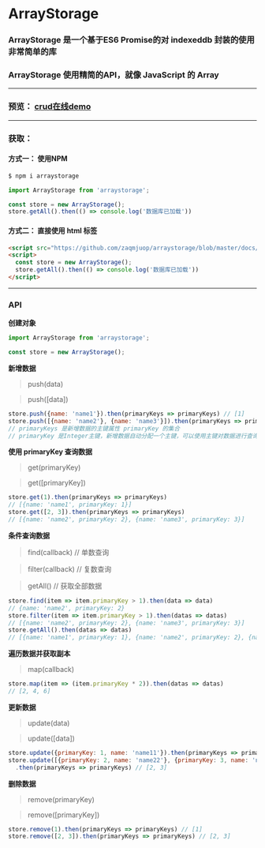 # ArrayStorage
### ArrayStorage 是一个基于ES6 Promise的对 indexeddb 封装的使用非常简单的库
### ArrayStorage 使用精简的API，就像 JavaScript 的 Array 
***
### 预览： [crud在线demo](https://zaqmjuop.github.io/arraystorage/) 
***
### 获取：
#### 方式一： 使用NPM
```bash
$ npm i arraystorage
```
```JavaScript
import ArrayStorage from 'arraystorage';

const store = new ArrayStorage();
store.getAll().then(() => console.log('数据库已加载'))
```
#### 方式二： 直接使用 html 标签
```html
<script src="https://github.com/zaqmjuop/arraystorage/blob/master/docs/arraystorage.js"></script>
<script>
  const store = new ArrayStorage();
  store.getAll().then(() => console.log('数据库已加载'))
</script>
```
***
### API
**创建对象**
```JavaScript
import ArrayStorage from 'arraystorage';

const store = new ArrayStorage();
```
**新增数据**
> push(data)

> push([data])
```JavaScript
store.push({name: 'name1'}).then(primaryKeys => primaryKeys) // [1]
store.push([{name: 'name2'}, {name: 'name3'}]).then(primaryKeys => primaryKeys) // [2, 3]
// primaryKeys 是新增数据的主键属性 primaryKey 的集合
// primaryKey 是Integer主键，新增数据自动分配一个主键，可以使用主键对数据进行查询，修改，或删除
```
**使用 primaryKey 查询数据**
> get(primaryKey)

> get([primaryKey])
```JavaScript
store.get(1).then(primaryKeys => primaryKeys) 
// [{name: 'name1', primaryKey: 1}]
store.get([2, 3]).then(primaryKeys => primaryKeys) 
// [{name: 'name2', primaryKey: 2}, {name: 'name3', primaryKey: 3}]
```
**条件查询数据**
> find(callback) // 单数查询

> filter(callback) // 复数查询

> getAll() // 获取全部数据
```JavaScript
store.find(item => item.primaryKey > 1).then(data => data) 
// {name: 'name2', primaryKey: 2}
store.filter(item => item.primaryKey > 1).then(datas => datas) 
// [{name: 'name2', primaryKey: 2}, {name: 'name3', primaryKey: 3}]
store.getAll().then(datas => datas) 
// [{name: 'name1', primaryKey: 1}, {name: 'name2', primaryKey: 2}, {name: 'name3', primaryKey: 3}]
```
**遍历数据并获取副本**
> map(callback)
```JavaScript
store.map(item => (item.primaryKey * 2)).then(datas => datas)
// [2, 4, 6]
```
**更新数据**
> update(data)

> update([data])
```JavaScript
store.update({primaryKey: 1, name: 'name11'}).then(primaryKeys => primaryKeys) // [1]
store.update([{primaryKey: 2, name: 'name22'}, {primaryKey: 3, name: 'name33'}])
  .then(primaryKeys => primaryKeys) // [2, 3]
```
**删除数据**
> remove(primaryKey)

> remove([primaryKey])
```JavaScript
store.remove(1).then(primaryKeys => primaryKeys) // [1]
store.remove([2, 3]).then(primaryKeys => primaryKeys) // [2, 3]
```
